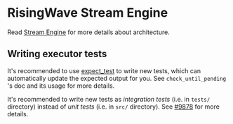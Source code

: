 # RisingWave Stream Engine

Read [Stream Engine][stream-engine] for more details about architecture.

[stream-engine]: https://github.com/risingwavelabs/risingwave/blob/main/docs/dev/src/design/streaming-overview.md

## Writing executor tests

It's recommended to use [expect_test](https://github.com/rust-analyzer/expect-test) to write new tests, which can automatically update the expected output for you. See `check_until_pending` 's doc and its usage for more details.

It's recommended to write new tests as *integration tests* (i.e. in `tests/` directory) instead of *unit tests* (i.e. in `src/` directory). See [#9878](https://github.com/risingwavelabs/risingwave/issues/9878) for more details.
